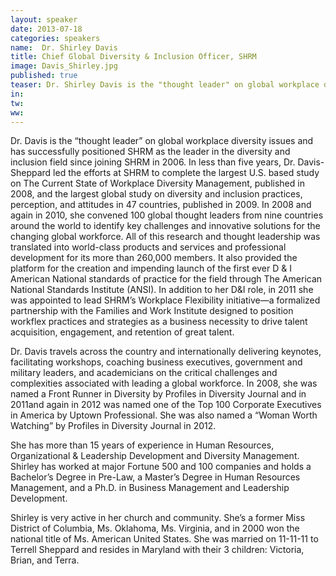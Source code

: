 ```yaml
---
layout: speaker
date: 2013-07-18
categories: speakers
name:  Dr. Shirley Davis
title: Chief Global Diversity & Inclusion Officer, SHRM
image: Davis_Shirley.jpg
published: true
teaser: Dr. Shirley Davis is the "thought leader" on global workplace diversity issues and has successfully positioned SHRM as the leader in the diversity and inclusion field since joining SHRM in 2006.
in:
tw: 
ww:
---
```

Dr. Davis is the “thought leader” on global workplace diversity issues and has successfully positioned SHRM as the leader in the diversity and inclusion field since joining SHRM in 2006. In less than five years, Dr. Davis-Sheppard led the efforts at SHRM to complete the largest U.S. based study on The Current State of Workplace Diversity Management, published in 2008, and the largest global study on diversity and inclusion practices, perception, and attitudes in 47 countries, published in 2009. In 2008 and again in 2010, she convened 100 global thought leaders from nine countries around the world to identify key challenges and innovative solutions for the changing global workforce. All of this research and thought leadership was translated into world-class products and services and professional development for its more than 260,000 members.  It also provided the platform for the creation and impending launch of the first ever D & I American National standards of practice for the field through The American National Standards Institute (ANSI). In addition to her D&I role, in 2011 she was appointed to lead SHRM’s Workplace Flexibility initiative—a formalized partnership with the Families and Work Institute designed to position workflex practices and strategies as a business necessity to drive talent acquisition, engagement, and retention of great talent.

Dr. Davis travels across the country and internationally delivering keynotes, facilitating workshops, coaching business executives, government and military leaders, and academicians on the critical challenges and complexities associated with leading a global workforce. In 2008, she was named a Front Runner in Diversity by Profiles in Diversity Journal and in 2011and again in 2012 was named one of the Top 100 Corporate Executives in America by Uptown Professional. She was also named a “Woman Worth Watching” by Profiles in Diversity Journal in 2012.

She has more than 15 years of experience in Human Resources, Organizational & Leadership Development and Diversity Management. Shirley has worked at major Fortune 500 and 100 companies and holds a Bachelor’s Degree in Pre-Law, a Master’s Degree in Human Resources Management, and a Ph.D. in Business Management and Leadership Development. 

Shirley is very active in her church and community. She’s a former Miss District of Columbia, Ms. Oklahoma, Ms. Virginia, and in 2000 won the national title of Ms. American United States. She was married on 11-11-11 to Terrell Sheppard and resides in Maryland with their 3 children: Victoria, Brian, and Terra.
